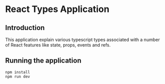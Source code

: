 # React Types Application

## Introduction

This application explain various typescript types associated with a number of React features like state, props, events and refs.

## Running the application

```
npm install
npm run dev
```
